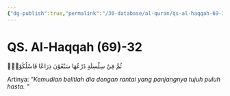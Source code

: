 ```yaml
---
{"dg-publish":true,"permalink":"/30-database/al-quran/qs-al-haqqah-69-32/"}
---
```



# QS. Al-Haqqah (69)-32
ثُمَّ فِيْ سِلْسِلَةٍ ذَرْعُهَا سَبْعُوْنَ ذِرَاعًا فَاسْلُكُوْهُۗ

Artinya: *"Kemudian belitlah dia dengan rantai yang panjangnya tujuh puluh hasta. "*
